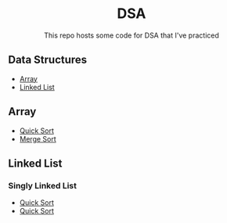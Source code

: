 <h1 align="center">DSA</h1>
<p align="center">This repo hosts some code for DSA that I've practiced</p>
 
## Data Structures
- <a href="#array">Array</a>
- <a href="#linked-list">Linked List</a>

<h2 id="array">Array</h2>

- <a href="./Array/QuickSort.cpp">Quick Sort</a>
- <a href="./Array/MergeSort.cpp">Merge Sort</a> 

<h2 id="linked-list">Linked List</h2>
<h3>Singly Linked List</h3>

- <a href="./LinkedList/Singly/QuickSort.cpp">Quick Sort</a>
- <a href="./LinkedList/Singly/MergeSort.cpp">Quick Sort</a>